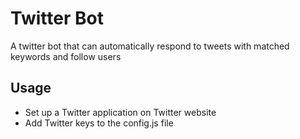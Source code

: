 # Twitter Bot

A twitter bot that can automatically respond to tweets with matched keywords and follow users

## Usage
- Set up a Twitter application on Twitter website
- Add Twitter keys to the config.js file